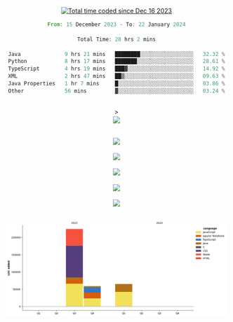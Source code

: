 <div align="center">

<a href="https://wakatime.com/@018c74be-a813-47e1-9abd-30269ed682ed"><img src="https://wakatime.com/badge/user/018c74be-a813-47e1-9abd-30269ed682ed.svg" alt="Total time coded since Dec 16 2023" /></a><br/>
<!--START_SECTION:waka-->

```rust
From: 15 December 2023 - To: 22 January 2024

Total Time: 28 hrs 2 mins

Java              9 hrs 21 mins   ████████░░░░░░░░░░░░░░░░░   32.32 %
Python            8 hrs 17 mins   ███████░░░░░░░░░░░░░░░░░░   28.61 %
TypeScript        4 hrs 19 mins   ███▓░░░░░░░░░░░░░░░░░░░░░   14.92 %
XML               2 hrs 47 mins   ██▒░░░░░░░░░░░░░░░░░░░░░░   09.63 %
Java Properties   1 hr 7 mins     █░░░░░░░░░░░░░░░░░░░░░░░░   03.86 %
Other             56 mins         ▓░░░░░░░░░░░░░░░░░░░░░░░░   03.24 %
```

<!--END_SECTION:waka-->
<br/>><br/>
  <img align="center" src="https://wakatime.com/share/@walidbosso/db894e4f-2607-4d1d-985f-a2ae5d7f49b4.svg"  /><br/><br/>
  
  <img align="center" src="https://wakatime.com/share/@walidbosso/afe9ba99-0bda-494f-8dee-e995a3459867.svg"  /><br/><br/>
  <img align="center" src="https://wakatime.com/share/@walidbosso/96efc5cb-6590-4979-a807-eb5cb321c9a0.svg"  />
  <br/><br/>
  <img align="center" src="https://wakatime.com/share/@walidbosso/1f6c837d-82ac-4f3a-a78b-3720e7025471.svg"  />
<br/><br/>
<img align="center" src="https://wakatime.com/share/@walidbosso/a9d64b7f-faf3-423b-8423-9465949f88f2.svg"  />
<br/><br/>
  <img align="center" src="https://wakatime.com/share/@walidbosso/1f6c837d-82ac-4f3a-a78b-3720e7025471.svg"  />
<br/><br/>


  <img align="center" src="./assets/bar_graph.png"  />

